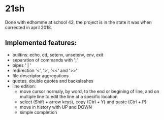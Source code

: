 # 21sh
Done with edhomme at school 42, the project is in the state it was when corrected in april 2018.
## Implemented features:
* builtins: echo, cd, setenv, unsetenv, env, exit
* separation of commands with ';'
* pipes ' | '
* redirection '<', '>', '<<' and '>>'
* file descriptor aggregations
* quotes, double quotes and backslashes
* line edition: 
	- move cursor normaly, by word, to the end or begining of line, and on multiple line to edit the line at a specific location
	- select (Shift + arrow keys), copy (Ctrl + Y) and paste (Ctrl + P)
	- move in history with UP and DOWN
	- simple completion
